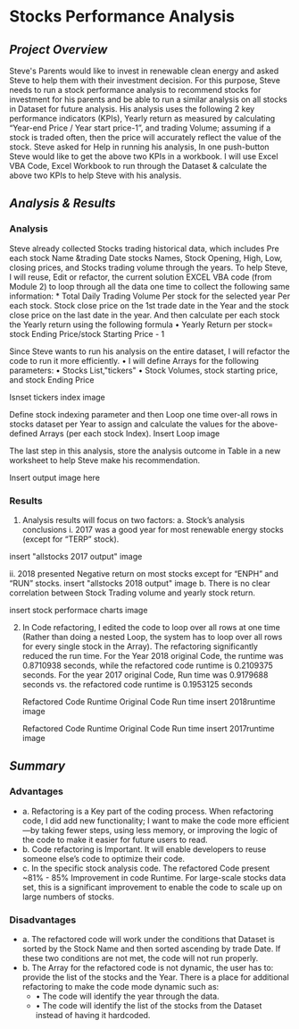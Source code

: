 # **Stocks Performance Analysis**

## *Project Overview*
   Steve's Parents would like to invest in renewable clean energy and asked Steve to help them with their investment decision. For this purpose, Steve needs to run a stock performance analysis to recommend stocks for investment for his parents and be able to run a similar analysis on all stocks in Dataset for future analysis. His analysis uses the following 2 key performance indicators (KPIs), Yearly return as measured by calculating “Year-end Price / Year start price-1”, and trading Volume; assuming if a stock is traded often, then the price will accurately reflect the value of the stock. Steve asked for Help in running his analysis, In one push-button Steve would like to get the above two KPIs in a workbook. I will use Excel VBA Code, Excel Workbook to run through the Dataset & calculate the above two KPIs to help Steve with his analysis. 
                 
## *Analysis & Results*
### Analysis
Steve already collected Stocks trading historical data, which includes Pre each stock Name &trading Date stocks Names, Stock Opening, High, Low, closing prices, and Stocks trading volume through the years. To help Steve, I will reuse, Edit or refactor, the current solution EXCEL VBA code (from Module 2) to loop through all the data one time to collect the following same information:                                                                                                                                            * Total Daily Trading Volume Per stock for the selected year Per each stock.
    Stock close price on the 1st trade date in the Year and the  stock close price on the last date in the year. And then calculate per each stock the Yearly return using the following formula
       • Yearly Return per stock= stock Ending Price/stock Starting Price - 1
    
Since Steve wants to run his analysis on the entire dataset, I will refactor the code to run it more efficiently. 
        • I will define Arrays for the following parameters:
          •  Stocks List,"tickers"
          •	Stock Volumes, stock starting price, and stock Ending Price 

  Isnset tickers index image 

   Define stock indexing parameter and then Loop one time      over-all rows in stocks dataset per Year to assign and calculate the values for the above-defined Arrays (per each stock Index).
            Insert Loop image   

   The last step in this analysis, store the analysis outcome in Table in a new worksheet to help Steve make his recommendation.

   Insert output image here 
          
### Results
   1) Analysis results will focus on two factors:
     a.	Stock’s analysis conclusions
         i.	2017 was a good year for most renewable energy stocks (except for “TERP” stock).

   insert "allstocks 2017 output" image

   ii.	 2018 presented Negative return on most stocks except for “ENPH” and “RUN” stocks. 
               insert "allstocks 2018 output" image
       b.	There is no clear correlation between Stock Trading volume and yearly stock return.
            
   insert stock performace charts  image
 
   2)	In Code refactoring, I edited the code to loop over all rows at one time (Rather than doing a nested Loop, the system has to loop over all rows for every single stock in the Array). The refactoring significantly reduced the run time. For the Year 2018 original Code, the runtime was 0.8710938 seconds, while the refactored code runtime is 0.2109375 seconds. For the year 2017 original Code, Run time was 0.9179688 seconds vs. the refactored code runtime is 0.1953125 seconds

        Refactored Code Runtime 			Original Code Run time 
                insert 2018runtime image
                   
        Refactored Code Runtime 			Original Code Run time 
                 insert 2017runtime image

## *Summary*
### Advantages
-   a. Refactoring is a Key part of the coding process. When refactoring code, I did add new functionality; I want to make the code more efficient—by taking fewer steps, using less memory, or improving the logic of the code to make it easier for future users to read.
-   b. Code refactoring is Important. It will enable developers to reuse someone else’s code to optimize their code.
-   c. In the specific stock analysis code. The refactored Code present ~81% - 85% Improvement in code Runtime. For large-scale stocks data set, this is a significant improvement to enable the code to scale up on large numbers of stocks.

### Disadvantages

-   a. The refactored code will work under the conditions that Dataset is sorted by the Stock Name and then sorted ascending by trade Date. If these two conditions are not met, the code will not run properly.
- b. The Array for the refactored code is not dynamic, the user has to: provide the list of the stocks and the Year. There is a place for additional refactoring to make the code mode dynamic such as:
    - •	The code will identify the year through the data.
    - •	The code will identify the list of the stocks from the Dataset instead of having it hardcoded. 
